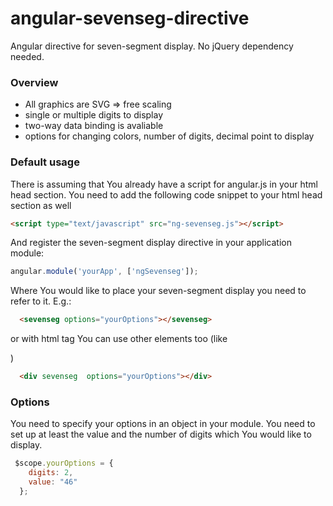# angular-sevenseg-directive

Angular directive for seven-segment display.
No jQuery dependency needed.

### Overview
- All graphics are SVG => free scaling
- single or multiple digits to display
- two-way data binding is avaliable
- options for changing colors, number of digits, decimal point to display

### Default usage
There is assuming that You already have a script for angular.js in your html head section.
You need to add the following code snippet to your html head section as well

```html
<script type="text/javascript" src="ng-sevenseg.js"></script>
```

And register the seven-segment display directive in your application module:

```javascript
angular.module('yourApp', ['ngSevenseg']);
```
Where You would like to place your seven-segment display you need to refer to it. E.g.:
```html
  <sevenseg options="yourOptions"></sevenseg>
```
or with html tag You can use other elements too (like <span> <p>)
```html
  <div sevenseg  options="yourOptions"></div>
```

### Options

You need to specify your options in an object in your module. You need to set up at least the value and the number of digits which You would like to display.

```javascript
 $scope.yourOptions = {
    digits: 2,
    value: "46"
  };
```
